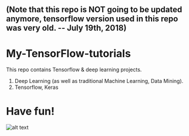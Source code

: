 ## (Note that this repo is NOT going to be updated anymore, tensorflow version used in this repo was very old. -- July 19th, 2018)

# My-TensorFlow-tutorials
This repo contains Tensorflow & deep learning projects.
1. Deep Learning (as well as traditional Machine Learning, Data Mining).
2. Tensorflow, Keras
  





# Have fun!
![alt text](https://github.com/kevin28520/My-TensorFlow-tutorials/blob/master/01%20cats%20vs%20dogs/images/starry%20night%20dd3.jpg)

